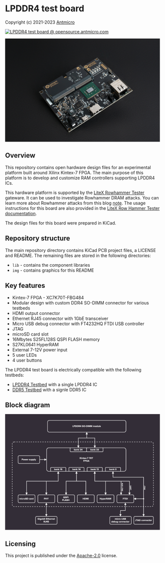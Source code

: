 # LPDDR4 test board

Copyright (c) 2021-2023 [Antmicro](https://antmicro.com)

[![LPDDR4 test board @ opensource.antmicro.com](https://img.shields.io/badge/View%20on-Antmicro%20Open%20Source%20Portal-332d37?style=flat-square)](https://opensource.antmicro.com/projects/lpddr4-test-board)

![LPDDR4 test board](img/lpddr4-test-board.jpg)

## Overview

This repository contains open hardware design files for an experimental platform built around Xilinx Kintex-7 FPGA.
The main purpose of this platform is to develop and customize RAM controllers supporting LPDDR4 ICs.

This hardware platform is supported by the [LiteX Rowhammer Tester](https://github.com/antmicro/litex-rowhammer-tester) gateware.
It can be used to investigate Rowhammer DRAM attacks.
You can learn more about Rowhammer attacks from this blog [note](https://antmicro.com/blog/2021/08/open-source-ddr-test-framework-for-rowhammer/).
The usage instructions for this board are also provided in the [LiteX Row Hammer Tester documentation](https://litex-rowhammer-tester.readthedocs.io/en/latest/).

The design files for this board were prepared in KiCad.

## Repository structure

The main repository directory contains KiCad PCB project files, a LICENSE and README.
The remaining files are stored in the following directories:

* `lib` - contains the component libraries
* `img` - contains graphics for this README

## Key features

* Kintex-7 FPGA - XC7K70T-FBG484
* Modular design with custom DDR4 SO-DIMM connector for various testbeds
* HDMI output connector
* Ethernet RJ45 connector with 1GbE transceiver
* Micro USB debug connector with FT4232HQ FTDI USB controller
* JTAG
* microSD card slot
* 16Mbytes S25FL128S QSPI FLASH memory
* S27KL0641 HyperRAM
* External 7-12V power input
* 5 user LEDs
* 4 user buttons

The LPDDR4 test board is electrically compatible with the following testbeds:

* [LPDDR4 Testbed](https://github.com/antmicro/lpddr4-testbed) with a single LPDDR4 IC
* [DDR5 Testbed](https://github.com/antmicro/ddr5-testbed) with a signle DDR5 IC

## Block diagram

![Block diagram](img/lpddr4-test-board-diagram.png)

## Licensing

This project is published under the [Apache-2.0](LICENSE) license.
